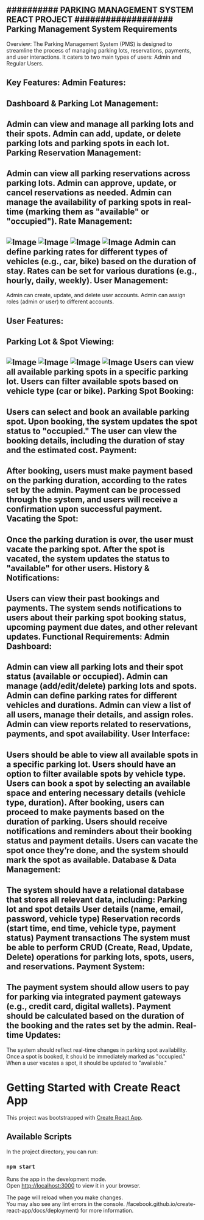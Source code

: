 ########## PARKING MANAGEMENT SYSTEM REACT PROJECT ###################
Parking Management System Requirements
-------------------------
Overview:
The Parking Management System (PMS) is designed to streamline the process of managing parking lots, reservations, payments, and user interactions. It caters to two main types of users: Admin and Regular Users.

Key Features:
Admin Features:
-------------------------

Dashboard & Parking Lot Management:
-----------------------------------------
Admin can view and manage all parking lots and their spots.
Admin can add, update, or delete parking lots and parking spots in each lot.
Parking Reservation Management:
----------------------------------
Admin can view all parking reservations across parking lots.
Admin can approve, update, or cancel reservations as needed.
Admin can manage the availability of parking spots in real-time (marking them as "available" or "occupied").
Rate Management:
-----------------------------

![Image](https://github.com/user-attachments/assets/da18f215-6ceb-469f-af42-45e4442fc80a)
![Image](https://github.com/user-attachments/assets/381923d2-6e8f-464b-901a-daf3eb479914)
![Image](https://github.com/user-attachments/assets/a796d2bd-0acb-4457-8356-3f416ad835b4)
![Image](https://github.com/user-attachments/assets/d9896d3a-3dec-4e8e-91a4-d6ef4552c2d3)
Admin can define parking rates for different types of vehicles (e.g., car, bike) based on the duration of stay.
Rates can be set for various durations (e.g., hourly, daily, weekly).
User Management:
----------------------------
Admin can create, update, and delete user accounts.
Admin can assign roles (admin or user) to different accounts.

User Features:
----------------------------

Parking Lot & Spot Viewing:
-------------------------------
![Image](https://github.com/user-attachments/assets/86eec40e-c718-482f-a43e-3de8ae3e5827)
![Image](https://github.com/user-attachments/assets/189eeb9b-7bb1-4ea8-b664-68372d554e42)
![Image](https://github.com/user-attachments/assets/a75791a9-3eed-4bf2-a7fc-f45a3387c9e3)
![Image](https://github.com/user-attachments/assets/b7864c2d-665e-48e6-9f4c-37c99ea7af4b)
Users can view all available parking spots in a specific parking lot.
Users can filter available spots based on vehicle type (car or bike).
Parking Spot Booking:
-----------------------------------------
Users can select and book an available parking spot.
Upon booking, the system updates the spot status to "occupied."
The user can view the booking details, including the duration of stay and the estimated cost.
Payment:
-----------------------------
After booking, users must make payment based on the parking duration, according to the rates set by the admin.
Payment can be processed through the system, and users will receive a confirmation upon successful payment.
Vacating the Spot:
------------------------------------
Once the parking duration is over, the user must vacate the parking spot.
After the spot is vacated, the system updates the status to "available" for other users.
History & Notifications:
------------------------------------
Users can view their past bookings and payments.
The system sends notifications to users about their parking spot booking status, upcoming payment due dates, and other relevant updates.
Functional Requirements:
Admin Dashboard:
---------------------------------------
Admin can view all parking lots and their spot status (available or occupied).
Admin can manage (add/edit/delete) parking lots and spots.
Admin can define parking rates for different vehicles and durations.
Admin can view a list of all users, manage their details, and assign roles.
Admin can view reports related to reservations, payments, and spot availability.
User Interface:
----------------------------------
Users should be able to view all available spots in a specific parking lot.
Users should have an option to filter available spots by vehicle type.
Users can book a spot by selecting an available space and entering necessary details (vehicle type, duration).
After booking, users can proceed to make payments based on the duration of parking.
Users should receive notifications and reminders about their booking status and payment details.
Users can vacate the spot once they’re done, and the system should mark the spot as available.
Database & Data Management:
--------------------------------------
The system should have a relational database that stores all relevant data, including:
Parking lot and spot details
User details (name, email, password, vehicle type)
Reservation records (start time, end time, vehicle type, payment status)
Payment transactions
The system must be able to perform CRUD (Create, Read, Update, Delete) operations for parking lots, spots, users, and reservations.
Payment System:
--------------------------------------
The payment system should allow users to pay for parking via integrated payment gateways (e.g., credit card, digital wallets).
Payment should be calculated based on the duration of the booking and the rates set by the admin.
Real-time Updates:
--------------------------------
The system should reflect real-time changes in parking spot availability.
Once a spot is booked, it should be immediately marked as "occupied."
When a user vacates a spot, it should be updated to "available."
# Getting Started with Create React App

This project was bootstrapped with [Create React App](https://github.com/facebook/create-react-app).

## Available Scripts

In the project directory, you can run:

### `npm start`

Runs the app in the development mode.\
Open [http://localhost:3000](http://localhost:3000) to view it in your browser.

The page will reload when you make changes.\
You may also see any lint errors in the console.
/facebook.github.io/create-react-app/docs/deployment) for more information.

